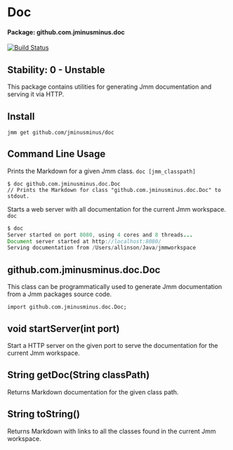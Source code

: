 
# Doc
#### Package: github.com.jminusminus.doc
[![Build Status](https://travis-ci.org/jminusminus/doc.svg?branch=master)](https://travis-ci.org/jminusminus/doc)
## Stability: 0 - Unstable
This package contains utilities for generating Jmm documentation and serving it via HTTP.

## Install
```
jmm get github.com/jminusminus/doc
```
## Command Line Usage

Prints the Markdown for a given Jmm class.
`doc [jmm_classpath]`

```
$ doc github.com.jminusminus.doc.Doc
// Prints the Markdown for class "github.com.jminusminus.doc.Doc" to stdout.
```

Starts a web server with all documentation for the current Jmm workspace.
`doc`

```java
$ doc
Server started on port 8080, using 4 cores and 8 threads...
Document server started at http://localhost:8080/
Serving documentation from /Users/allinson/Java/jmmworkspace
```

## github.com.jminusminus.doc.Doc
This class can be programmatically used to generate Jmm documentation from a Jmm packages source code.

```
import github.com.jminusminus.doc.Doc;
```
## void startServer(int port)
Start a HTTP server on the given port to serve the documentation for the current Jmm workspace.

## String getDoc(String classPath)
Returns Markdown documentation for the given class path.

## String toString()
Returns Markdown with links to all the classes found in the current Jmm workspace.

